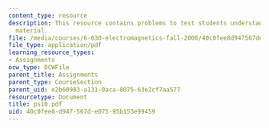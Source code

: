 ```yaml
---
content_type: resource
description: This resource contains problems to test students understanding of course
  material.
file: /media/courses/6-630-electromagnetics-fall-2006/40c0fee8d947567de07595b153e99459_ps10.pdf
file_type: application/pdf
learning_resource_types:
- Assignments
ocw_type: OCWFile
parent_title: Assignments
parent_type: CourseSection
parent_uid: e2b60983-a131-0aca-8075-63e2cf7aa577
resourcetype: Document
title: ps10.pdf
uid: 40c0fee8-d947-567d-e075-95b153e99459
---
```

